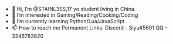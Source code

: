 - 👋 Hi, I’m @STAINL3SS,17 yo student living in China.
- 👀 I’m interested in Gaming/Reading/Cooking/Coding
- 🌱 I’m currently learning Python/Lua/JavaScript
- 📫 How to reach me 
Permanent Links:
Discord - Siyu#5601
QQ - 3246783820

<!---
STAINL3SS/STAINL3SS is a ✨ special ✨ repository because its `README.md` (this file) appears on your GitHub profile.
You can click the Preview link to take a look at your changes.
--->
